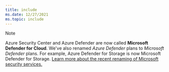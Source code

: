 ```yaml
---
title: include
ms.date: 12/27/2021
ms.topic: include
---
```


<!-- docutune:disable -->

> [!NOTE]
>
> Azure Security Center and Azure Defender are now called **Microsoft Defender for Cloud**. We've also renamed *Azure Defender* plans to *Microsoft Defender* plans. For example, Azure Defender for Storage is now Microsoft Defender for Storage. [Learn more about the recent renaming of Microsoft security services.](https://aka.ms/secblg11)
